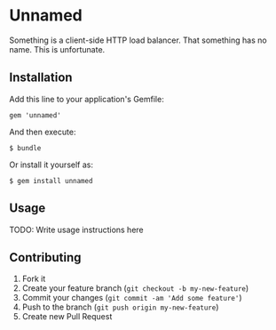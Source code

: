 # Unnamed

Something is a client-side HTTP load balancer. That something has no name. This is unfortunate.

## Installation

Add this line to your application's Gemfile:

    gem 'unnamed'

And then execute:

    $ bundle

Or install it yourself as:

    $ gem install unnamed

## Usage

TODO: Write usage instructions here

## Contributing

1. Fork it
2. Create your feature branch (`git checkout -b my-new-feature`)
3. Commit your changes (`git commit -am 'Add some feature'`)
4. Push to the branch (`git push origin my-new-feature`)
5. Create new Pull Request
